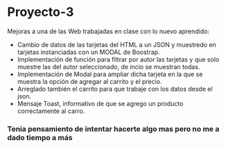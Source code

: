# Proyecto-3
Mejoras a una de las Web trabajadas en clase con lo nuevo aprendido:
- Cambio de datos de las tarjetas del HTML a un JSON y muestredo en tarjetas instanciadas con un MODAL de Boostrap.
- Implementación de función para filtrar por autor las tarjetas y que solo muestre las del autor seleccionado, de incio se muestran todas.
- Implementación de Modal para ampliar dicha tarjeta en la que se muestra la opción de agregar al carrito y el precio.
- Arreglado también el carrito para que trabaje con los datos desde el json.
- Mensaje Toast, informativo de que se agrego un producto correctamente al carro.
### Tenia pensamiento de intentar hacerte algo mas pero no me a dado tiempo a más




